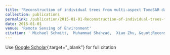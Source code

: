 ```yaml
---
title: "Reconstruction of individual trees from multi-aspect TomoSAR data"
collection: publications
permalink: /publication/2015-01-01-Reconstruction-of-individual-trees-from-multi-aspect-TomoSAR-data
date: 2015-01-01
venue: 'Remote Sensing of Environment'
citation: ' Michael Schmitt,  Muhammad Shahzad,  Xiao Zhu, &quot;Reconstruction of individual trees from multi-aspect TomoSAR data.&quot; Remote Sensing of Environment, 2015.'
---
```

Use [Google Scholar](https://scholar.google.com/scholar?q=Reconstruction+of+individual+trees+from+multi+aspect+TomoSAR+data){:target="_blank"} for full citation